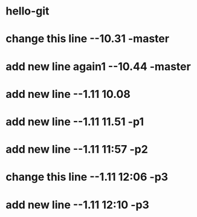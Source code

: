 # hello-git
# change this line --10.31 -master
# add new line again1 --10.44 -master
# add new line --1.11 10.08
# add new line --1.11 11.51 -p1
# add new line --1.11 11:57 -p2
# change this line --1.11 12:06 -p3
# add new line --1.11 12:10 -p3
